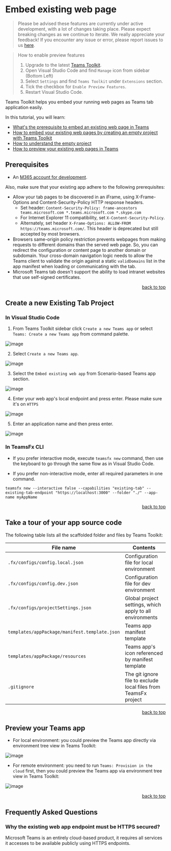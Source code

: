 # Embed existing web page
> Please be advised these features are currently under active development, with a lot of changes taking place. Please expect breaking changes as we continue to iterate.
We really appreciate your feedback! If you encounter any issue or error, please report issues to us [here](https://github.com/OfficeDev/TeamsFx/issues/new/choose).

> How to enable preview features
> 1. Upgrade to the latest [Teams Toolkit](https://marketplace.visualstudio.com/items?itemName=TeamsDevApp.ms-teams-vscode-extension).
> 1. Open Visual Studio Code and find `Manage` icon from sidebar (Bottom Left) 
> 1. Select `Settings` and find `Teams Toolkit` under `Extensions` section.
> 1. Tick the checkbox for `Enable Preview Features`.
> 1. Restart Visual Studio Code.

Teams Toolkit helps you embed your running web pages as Teams tab application easily.

In this tutorial, you will learn:
* [What's the prerequisite to embed an existing web page in Teams](#Prerequisites)
* [How to embed your existing web pages by creating an empty project with Teams Toolkit](#Create-a-new-Existing-Tab-Project)
* [How to understand the empty project](#Take-a-tour-of-your-app-source-code)
* [How to preview your existing web pages in Teams](#Preview-your-Teams-app)


## Prerequisites
* An [M365 account for development](https://docs.microsoft.com/microsoftteams/platform/toolkit/accounts).

Also, make sure that your existing app adhere to the following prerequisites:
  * Allow your tab pages to be discovered in an iFrame, using X-Frame-Options and Content-Security-Policy HTTP response headers.
    * Set header: `Content-Security-Policy: frame-ancestors teams.microsoft.com *.teams.microsoft.com *.skype.com`
    * For Internet Explorer 11 compatibility, set `X-Content-Security-Policy`.
    * Alternately, set header `X-Frame-Options: ALLOW-FROM https://teams.microsoft.com/`. This header is deprecated but still accepted by most browsers.
  * Browsers same-origin policy restriction prevents webpages from making requests to different domains than the served web page. So, you can redirect the configuration or content page to another domain or subdomain. Your cross-domain navigation logic needs to allow the Teams client to validate the origin against a static `validDomains` list in the app manifest when loading or communicating with the tab.
  * Microsoft Teams tab doesn't support the ability to load intranet websites that use self-signed certificates.

<p align="right"><a href="#Embed-existing-web-page">back to top</a></p>

## Create a new Existing Tab Project

### In Visual Studio Code

1. From Teams Toolkit sidebar click `Create a new Teams app` or select `Teams: Create a new Teams app` from command palette.

![image](https://user-images.githubusercontent.com/11220663/165435370-99aa79b8-044f-44ea-b2a9-e42a055a3f6c.png)

2. Select `Create a new Teams app`.

![image](https://user-images.githubusercontent.com/11220663/165435420-566f8b99-ab44-482e-ba5f-857f80af4081.png)
   
3. Select the `Embed existing web app` from Scenario-based Teams app section.

![image](https://user-images.githubusercontent.com/11220663/165440419-01df1c66-ce23-4c16-a957-d98fff9582f9.png)
  
4. Enter your web app's local endpoint and press enter. Please make sure it's on `HTTPS`

![image](https://user-images.githubusercontent.com/11220663/165440497-6211d374-366b-4c91-8978-d2d06ef9746a.png)

5. Enter an application name and then press enter.

![image](https://user-images.githubusercontent.com/11220663/165435852-686deaef-119e-4311-9343-d8ef4b335516.png)
   
### In TeamsFx CLI

* If you prefer interactive mode, execute `teamsfx new` command, then use the keyboard to go through the same flow as in Visual Studio Code.

* If you prefer non-interactive mode, enter all required parameters in one command.

`teamsfx new --interactive false --capabilities "existing-tab" --existing-tab-endpoint "https://localhost:3000" --folder "./" --app-name myAppName`

<p align="right"><a href="#Embed-existing-web-page">back to top</a></p>

## Take a tour of your app source code

The following table lists all the scaffolded folder and files by Teams Toolkit:

| File name | Contents |
|- | -|
|`.fx/configs/config.local.json`| Configuration file for local environment |
|`.fx/configs/config.dev.json`| Configuration file for dev environment |
|`.fx/configs/projectSettings.json`| Global project settings, which apply to all environments |
|`templates/appPackage/manifest.template.json`|Teams app manifest template|
|`templates/appPackage/resources`|Teams app's icon referenced by manifest template|
|`.gitignore` | The git ignore file to exclude local files from TeamsFx project |

<p align="right"><a href="#Embed-existing-web-page">back to top</a></p>

## Preview your Teams app

* For local environment: you could preview the Teams app directly via environment tree view in Teams Toolkit:

![image](https://user-images.githubusercontent.com/11220663/165440914-f002a0ac-67d9-40dd-977d-247ab9d3dd2e.png)

* For remote environment: you need to run `Teams: Provision in the cloud` first, then you could preview the Teams app via environment tree view in Teams Toolkit:

![image](https://user-images.githubusercontent.com/11220663/165440981-b2b7a711-4ea8-4075-93dd-5ce94fd2ad5f.png)

<p align="right"><a href="#Embed-existing-web-page">back to top</a></p>


## Frequently Asked Questions

### Why the existing web app endpoint must be HTTPS secured?

Microsoft Teams is an entirely cloud-based product, it requires all services it accesses to be available publicly using HTTPS endpoints.


